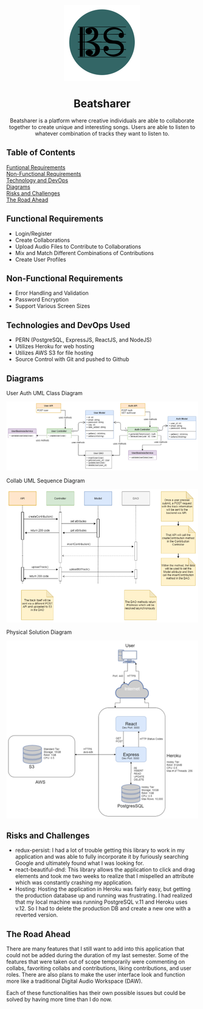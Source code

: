 <div align="center">
    <img src="/assets/beatsharer.png" width="200"/>
</div>
<h1 align="center">Beatsharer</h1>

<p align="center">
Beatsharer is a platform where creative individuals are able to collaborate together to create unique and interesting songs. Users are able to listen to whatever combination of tracks they want to listen to. 
</p>

<h2>Table of Contents</h2>

[Funtional Requirements](#fr)<br/>
[Non-Functional Requirements](#nfr)<br/>
[Technology and DevOps](#tad)<br/>
[Diagrams](#d)<br/>
[Risks and Challenges](#rac)<br/>
[The Road Ahead](#tra)

<a name="fr"></a>

<h2>Functional Requirements</h2>
<ul>
    <li>Login/Register</li>
    <li>Create Collaborations</li>
    <li>Upload Audio Files to Contribute to Collaborations</li>
    <li>Mix and Match Different Combinations of Contributions</li>
    <li>Create User Profiles</li>
</ul>

<a name="nfr"></a>

<h2>Non-Functional Requirements</h2>
<ul>
    <li>Error Handling and Validation</li>
    <li>Password Encryption</li>
    <li>Support Various Screen Sizes</li>
</ul>

<a name="tad"></a>

<h2>Technologies and DevOps Used</h2>
<ul>
    <li>PERN (PostgreSQL, ExpressJS, ReactJS, and NodeJS)</li>
    <li>Utilizes Heroku for web hosting</li>
    <li>Utilizes AWS S3 for file hosting</li>
    <li>Source Control with Git and pushed to Github</li>
</ul>

<a name="d"></a>

<h2>Diagrams</h2>
<p>User Auth UML Class Diagram</p>
<img src="/assets/auth.png"/>

<p>Collab UML Sequence Diagram</p>
<img src="/assets/collabseq.png"/>

<p>Physical Solution Diagram</p>
<img src="/assets/physical.png"/>

<a name="rac"></a>

<h2>Risks and Challenges</h2>
<ul>
    <li>
        redux-persist: I had a lot of trouble getting this library to work in my application and was able to fully incorporate it by furiously searching Google and ultimately found what I was looking for.
    </li>
    <li>
        react-beautiful-dnd: This library allows the application to click and drag elements and took me two weeks to realize that I mispelled an attribute which was constantly crashing my application.
    </li>
    <li>
        Hosting: Hosting the application in Heroku was fairly easy, but getting the production database up and running was frustrating. I had realized that my local machine was running PostgreSQL v.11 and Heroku uses v.12. So I had to delete the production DB and create a new one with a reverted version.
    </li>
</ul>

<a name="tra"></a>

<h2>The Road Ahead</h2>
<p>
    There are many features that I still want to add into this application that could not be added during the duration of my last semester. Some of the features that were taken out of scope temporarily were commenting on collabs, favoriting collabs and contributions, liking contributions, and user roles. There are also plans to make the user interface look and function more like a traditional Digital Audio Workspace (DAW).
</p>
<p>
    Each of these functionalities has their own possible issues but could be solved by having more time than I do now.
</p>
